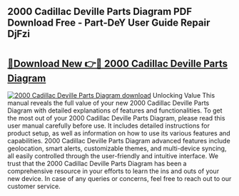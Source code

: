 ## 2000 Cadillac Deville Parts Diagram PDF Download Free - Part-DeY User Guide Repair DjFzi

# <h2><a href="http://dfrdzt.blite.top/?on=2000+Cadillac+Deville+Parts+Diagram">🔗Download New 👉🔴 2000 Cadillac Deville Parts Diagram</a></h2>

[![2000 Cadillac Deville Parts Diagram download](https://i.imgur.com/lujVjoI.png)](http://dfrdzt.blite.top/?on=2000+Cadillac+Deville+Parts+Diagram)
Unlocking Value This manual reveals the full value of your new 2000 Cadillac Deville Parts Diagram with detailed explanations of features and functionalities. To get the most out of your 2000 Cadillac Deville Parts Diagram, please read this user manual carefully before use. It includes detailed instructions for product setup, as well as information on how to use its various features and capabilities. 2000 Cadillac Deville Parts Diagram advanced features include geolocation, smart alerts, customizable themes, and multi-device syncing, all easily controlled through the user-friendly and intuitive interface. We trust that the 2000 Cadillac Deville Parts Diagram has been a comprehensive resource in your efforts to learn the ins and outs of your new device. In case of any queries or concerns, feel free to reach out to our customer service.
